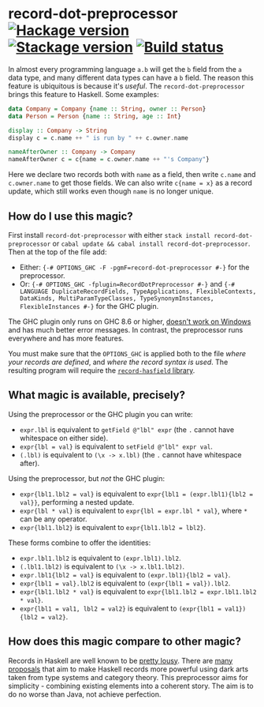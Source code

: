 # record-dot-preprocessor [![Hackage version](https://img.shields.io/hackage/v/record-dot-preprocessor.svg?label=Hackage)](https://hackage.haskell.org/package/record-dot-preprocessor) [![Stackage version](https://www.stackage.org/package/record-dot-preprocessor/badge/nightly?label=Stackage)](https://www.stackage.org/package/record-dot-preprocessor) [![Build status](https://img.shields.io/travis/ndmitchell/record-dot-preprocessor/master.svg?label=Build)](https://travis-ci.org/ndmitchell/record-dot-preprocessor)

In almost every programming language `a.b` will get the `b` field from the `a` data type, and many different data types can have a `b` field. The reason this feature is ubiquitous is because it's _useful_. The `record-dot-preprocessor` brings this feature to Haskell. Some examples:

```haskell
data Company = Company {name :: String, owner :: Person}
data Person = Person {name :: String, age :: Int}

display :: Company -> String
display c = c.name ++ " is run by " ++ c.owner.name

nameAfterOwner :: Company -> Company
nameAfterOwner c = c{name = c.owner.name ++ "'s Company"}
```

Here we declare two records both with `name` as a field, then write `c.name` and `c.owner.name` to get those fields. We can also write `c{name = x}` as a record update, which still works even though `name` is no longer unique.

## How do I use this magic?

First install `record-dot-preprocessor` with either `stack install record-dot-preprocessor` or `cabal update && cabal install record-dot-preprocessor`. Then at the top of the file add:

* Either: `{-# OPTIONS_GHC -F -pgmF=record-dot-preprocessor #-}` for the preprocessor.
* Or: `{-# OPTIONS_GHC -fplugin=RecordDotPreprocessor #-}` and `{-# LANGUAGE DuplicateRecordFields, TypeApplications, FlexibleContexts, DataKinds, MultiParamTypeClasses, TypeSynonymInstances, FlexibleInstances #-}` for the GHC plugin.

The GHC plugin only runs on GHC 8.6 or higher, [doesn't work on Windows](https://gitlab.haskell.org/ghc/ghc/issues/16405) and has much better error messages. In contrast, the preprocessor runs everywhere and has more features.

You must make sure that the `OPTIONS_GHC` is applied both to the file _where your records are defined_, and _where the record syntax is used_. The resulting program will require the [`record-hasfield` library](https://hackage.haskell.org/package/record-hasfield).

## What magic is available, precisely?

Using the preprocessor or the GHC plugin you can write:

* `expr.lbl` is equivalent to `getField @"lbl" expr` (the `.` cannot have whitespace on either side).
* `expr{lbl = val}` is equivalent to `setField @"lbl" expr val`.
* `(.lbl)` is equivalent to `(\x -> x.lbl)` (the `.` cannot have whitespace after).

Using the preprocessor, but _not_ the GHC plugin:

* `expr{lbl1.lbl2 = val}` is equivalent to `expr{lbl1 = (expr.lbl1){lbl2 = val}}`, performing a nested update.
* `expr{lbl * val}` is equivalent to `expr{lbl = expr.lbl * val}`, where `*` can be any operator.
* `expr{lbl1.lbl2}` is equivalent to `expr{lbl1.lbl2 = lbl2}`.

These forms combine to offer the identities:

* `expr.lbl1.lbl2` is equivalent to `(expr.lbl1).lbl2`.
* `(.lbl1.lbl2)` is equivalent to `(\x -> x.lbl1.lbl2)`.
* `expr.lbl1{lbl2 = val}` is equivalent to `(expr.lbl1){lbl2 = val}`.
* `expr{lbl1 = val}.lbl2` is equivalent to `(expr{lbl1 = val}).lbl2`.
* `expr{lbl1.lbl2 * val}` is equivalent to `expr{lbl1.lbl2 = expr.lbl1.lbl2 * val}`.
* `expr{lbl1 = val1, lbl2 = val2}` is equivalent to `(expr{lbl1 = val1}){lbl2 = val2}`.

## How does this magic compare to other magic?

Records in Haskell are well known to be [pretty lousy](https://www.yesodweb.com/blog/2011/09/limitations-of-haskell). There are [many proposals](https://wiki.haskell.org/Extensible_record) that aim to make Haskell records more powerful using dark arts taken from type systems and category theory. This preprocessor aims for simplicity - combining existing elements into a coherent story. The aim is to do no worse than Java, not achieve perfection.
